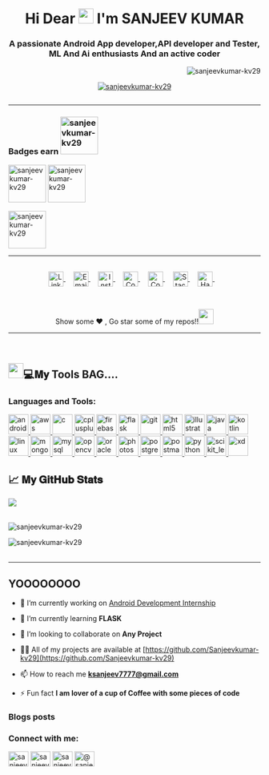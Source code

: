 <h1 align="center">Hi Dear <img src="https://webstockreview.net/images/hello-clipart-hii-1.gif" width="30px"> I'm SANJEEV KUMAR</h1>
<h3 align="center">A passionate Android App developer,API developer and Tester, ML And Ai enthusiasts And an active coder</h3>
<p align="right"> <img src="https://komarev.com/ghpvc/?username=sanjeevkumar-kv29&label=Profile%20views&color=0e75b6&style=flat" alt="sanjeevkumar-kv29" /> </p>



<p align="center"> <a href="https://github.com/ryo-ma/github-profile-trophy"><img src="https://github-profile-trophy.vercel.app/?username=sanjeevkumar-kv29" alt="sanjeevkumar-kv29" /></a> </p>

<p align="left"> <a href="https://twitter.com/" target="blank"><img src="https://img.shields.io/twitter/follow/?logo=twitter&style=for-the-badge" alt="" /></a> </p>

------------------------------------------------------------------------------------------------------------------------------------------------------------------------------------

<h3 align="left">Badges earn   <img src="https://media.tenor.com/images/72498be73fffc7eb902b97d0e64487f7/tenor.gif" alt="sanjeevkumar-kv29" width="75" height"75" /></h3>

<p align="left"> <a href="https://dev.to/sanjeevkumar"><img src="https://res.cloudinary.com/practicaldev/image/fetch/s--qGA1czZ9--/c_limit,f_auto,fl_progressive,q_80,w_250/https://dev-to-uploads.s3.amazonaws.com/uploads/badge/badge_image/80/hacktoberfest2020-badge_2.png" alt="sanjeevkumar-kv29" width="75" height"75" /></a> <a href="https://dev.to/sanjeevkumar"><img src="https://juststickers.in/wp-content/uploads/2017/04/dev-badge.png" alt="sanjeevkumar-kv29" width="75" height"75" /></a></p>

<p align="left"><a href="https://www.youracclaim.com/badges/ce748325-75ce-47e2-adf4-a3c8d48c9c3d/public_url"><img src="https://images.youracclaim.com/size/680x680/images/95cdac49-3220-43e7-8562-b8be4b938465/Professional_Certificate_-_Data_Science_-_Final_Draft_-_Blue_Text.png" alt="sanjeevkumar-kv29" width="75" height"75" /></a></p>


-------------------------------------------------------------------------------------------------------------------------------------------------------------------------------------
<br>  

<div align="center">
<a href="https://www.linkedin.com/in/sanjeev-kumarkv29/">
  <img align="center" alt="LinkdeIN" width="30px" src="https://cdn.jsdelivr.net/npm/simple-icons@v3/icons/linkedin.svg" />
</a>&nbsp;&nbsp;&nbsp;

<a href="mailto:sanjeevkumar.kv29@gmail.com">
  <img align="center" alt="Email" width="30px" src="https://cdn.jsdelivr.net/npm/simple-icons@3.11.0/icons/gmail.svg" />
</a>&nbsp;&nbsp;&nbsp;

<a href="https://www.instagram.com/its_sanj_yrr/">
  <img align="center" alt="Instagram" width="30px" src="https://cdn.jsdelivr.net/npm/simple-icons@v3/icons/instagram.svg" />
</a>&nbsp;&nbsp;&nbsp;

<a href="https://www.codechef.com/users/divine_coder">
  <img align="center" alt="Codechef" width="30px" src="https://cdn.jsdelivr.net/npm/simple-icons@v3/icons/codechef.svg" />
</a>&nbsp;&nbsp;&nbsp;

<a href="https://auth.geeksforgeeks.org/user/sanjeevkumar2904/practice/">
  <img align="center" alt="Codechef" width="30px" src="https://cdn.jsdelivr.net/npm/simple-icons@3.12.1/icons/geeksforgeeks.svg" />
</a>&nbsp;&nbsp;&nbsp;

<a href="https://stackoverflow.com/users/14890738/sanjeev-kumar">
  <img align="center" alt="Stackoverflow" width="30px" src="https://cdn.jsdelivr.net/npm/simple-icons@3.11.0/icons/stackoverflow.svg" />
</a>&nbsp;&nbsp;&nbsp;

<a href="https://www.hackerrank.com/sanjeev_JEC">
  <img align="center" alt="Hackerrank" width="30px" src="https://cdn.jsdelivr.net/npm/simple-icons@v3/icons/hackerrank.svg" />
</a>&nbsp;&nbsp;&nbsp;
</div>

&nbsp;&nbsp;&nbsp;
<div align="center">Show some ❤️ , Go star some of my repos!!<img src="https://emojis.slackmojis.com/emojis/images/1593555389/9579/blob_excited.gif?1593555389" width="30px"></div>


--------------------------------------------------------------------------------------------------------------------------------------------------------------------------------------


<br>  

## <img src="https://emojis.slackmojis.com/emojis/images/1586280906/8541/computercat.gif?1586280906" width="30px">💻𝐌𝐲 Tools BAG....

<h3 align="left">Languages and Tools:</h3>
<p align="left"> <a href="https://developer.android.com" target="_blank"> <img src="https://devicons.github.io/devicon/devicon.git/icons/android/android-original-wordmark.svg" alt="android" width="40" height="40"/> </a> <a href="https://aws.amazon.com" target="_blank"> <img src="https://devicons.github.io/devicon/devicon.git/icons/amazonwebservices/amazonwebservices-original-wordmark.svg" alt="aws" width="40" height="40"/> </a> <a href="https://www.cprogramming.com/" target="_blank"> <img src="https://devicons.github.io/devicon/devicon.git/icons/c/c-original.svg" alt="c" width="40" height="40"/> </a> <a href="https://www.w3schools.com/cpp/" target="_blank"> <img src="https://devicons.github.io/devicon/devicon.git/icons/cplusplus/cplusplus-original.svg" alt="cplusplus" width="40" height="40"/> </a> <a href="https://firebase.google.com/" target="_blank"> <img src="https://www.vectorlogo.zone/logos/firebase/firebase-icon.svg" alt="firebase" width="40" height="40"/> </a> <a href="https://flask.palletsprojects.com/" target="_blank"> <img src="https://www.vectorlogo.zone/logos/pocoo_flask/pocoo_flask-icon.svg" alt="flask" width="40" height="40"/> </a> <a href="https://git-scm.com/" target="_blank"> <img src="https://www.vectorlogo.zone/logos/git-scm/git-scm-icon.svg" alt="git" width="40" height="40"/> </a> <a href="https://www.w3.org/html/" target="_blank"> <img src="https://devicons.github.io/devicon/devicon.git/icons/html5/html5-original-wordmark.svg" alt="html5" width="40" height="40"/> </a> <a href="https://www.adobe.com/in/products/illustrator.html" target="_blank"> <img src="https://www.vectorlogo.zone/logos/adobe_illustrator/adobe_illustrator-icon.svg" alt="illustrator" width="40" height="40"/> </a> <a href="https://www.java.com" target="_blank"> <img src="https://devicons.github.io/devicon/devicon.git/icons/java/java-original-wordmark.svg" alt="java" width="40" height="40"/> </a> <a href="https://kotlinlang.org" target="_blank"> <img src="https://www.vectorlogo.zone/logos/kotlinlang/kotlinlang-icon.svg" alt="kotlin" width="40" height="40"/> </a> <a href="https://www.linux.org/" target="_blank"> <img src="https://devicons.github.io/devicon/devicon.git/icons/linux/linux-original.svg" alt="linux" width="40" height="40"/> </a> <a href="https://www.mongodb.com/" target="_blank"> <img src="https://devicons.github.io/devicon/devicon.git/icons/mongodb/mongodb-original-wordmark.svg" alt="mongodb" width="40" height="40"/> </a> <a href="https://www.mysql.com/" target="_blank"> <img src="https://devicons.github.io/devicon/devicon.git/icons/mysql/mysql-original-wordmark.svg" alt="mysql" width="40" height="40"/> </a> <a href="https://opencv.org/" target="_blank"> <img src="https://www.vectorlogo.zone/logos/opencv/opencv-icon.svg" alt="opencv" width="40" height="40"/> </a> <a href="https://www.oracle.com/" target="_blank"> <img src="https://devicons.github.io/devicon/devicon.git/icons/oracle/oracle-original.svg" alt="oracle" width="40" height="40"/> </a> <a href="https://www.photoshop.com/en" target="_blank"> <img src="https://devicons.github.io/devicon/devicon.git/icons/photoshop/photoshop-plain.svg" alt="photoshop" width="40" height="40"/> </a> <a href="https://www.postgresql.org" target="_blank"> <img src="https://devicons.github.io/devicon/devicon.git/icons/postgresql/postgresql-original-wordmark.svg" alt="postgresql" width="40" height="40"/> </a> <a href="https://postman.com" target="_blank"> <img src="https://www.vectorlogo.zone/logos/getpostman/getpostman-icon.svg" alt="postman" width="40" height="40"/> </a> <a href="https://www.python.org" target="_blank"> <img src="https://devicons.github.io/devicon/devicon.git/icons/python/python-original.svg" alt="python" width="40" height="40"/> </a> <a href="https://scikit-learn.org/" target="_blank"> <img src="https://upload.wikimedia.org/wikipedia/commons/0/05/Scikit_learn_logo_small.svg" alt="scikit_learn" width="40" height="40"/> </a> <a href="https://www.adobe.com/products/xd.html" target="_blank"> <img src="https://cdn.worldvectorlogo.com/logos/adobe-xd.svg" alt="xd" width="40" height="40"/> </a> </p>

## 📈 𝐌𝐲 𝐆𝐢𝐭𝐇𝐮𝐛 𝐒𝐭𝐚𝐭𝐬
<a href="https://github-readme-stats.vercel.app/api/top-langs/?username=sanjeevkumar-kv29&title_color=ffffff&text_color=c9cacc&icon_color=2bbc8a&bg_color=1d1f21">
  <img  align="left" src="https://github-readme-stats.vercel.app/api/top-langs/?username=sanjeevkumar-kv29&show_icons=true&theme=light" />
</a>
<br>
<br>  

<p>&nbsp;<img align="left" src="https://github-readme-stats.vercel.app/api?username=sanjeevkumar-kv29&show_icons=true&locale=en" alt="sanjeevkumar-kv29" /></p>

<p><img align="left" src="https://github-readme-streak-stats.herokuapp.com/?user=sanjeevkumar-kv29&" alt="sanjeevkumar-kv29" /></p>

</a>
<br>
<br>



-----------------------------------------------------------------------------------------------------------------------------------------------------------------------------------

## YOOOOOOOO

- 🔭 I’m currently working on [Android Development Internship](https://github.com/Sanjeevkumar-kv29/VD)

- 🌱 I’m currently learning **FLASK**

- 👯 I’m looking to collaborate on **Any Project**

- 👨‍💻 All of my projects are available at [https://github.com/Sanjeevkumar-kv29](https://github.com/Sanjeevkumar-kv29)

- 📫 How to reach me **ksanjeev7777@gmail.com**

- ⚡ Fun fact **I am lover of a cup of Coffee with some pieces of code**

### Blogs posts
<!-- BLOG-POST-LIST:START -->
<!-- BLOG-POST-LIST:END -->

<h3 align="left">Connect with me:</h3>
<p align="left">
<a href="https://dev.to/sanjeevkumar" target="blank"><img align="center" src="https://cdn.jsdelivr.net/npm/simple-icons@3.0.1/icons/dev-dot-to.svg" alt="sanjeevkumar" height="30" width="40" /></a>
<a href="https://linkedin.com/in/sanjeev-kumarkv29" target="blank"><img align="center" src="https://cdn.jsdelivr.net/npm/simple-icons@3.0.1/icons/linkedin.svg" alt="sanjeev-kumarkv29" height="30" width="40" /></a>
<a href="https://fb.com/sanjeevkumar1234" target="blank"><img align="center" src="https://cdn.jsdelivr.net/npm/simple-icons@3.0.1/icons/facebook.svg" alt="sanjeevkumar1234" height="30" width="40" /></a>
<a href="https://www.hackerrank.com/@sanjeev_jec" target="blank"><img align="center" src="https://cdn.jsdelivr.net/npm/simple-icons@3.0.1/icons/hackerrank.svg" alt="@sanjeev_jec" height="30" width="40" /></a>
</p>





